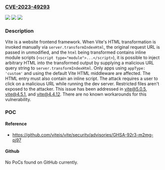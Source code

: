 ### [CVE-2023-49293](https://cve.mitre.org/cgi-bin/cvename.cgi?name=CVE-2023-49293)
![](https://img.shields.io/static/v1?label=Product&message=vite&color=blue)
![](https://img.shields.io/static/v1?label=Version&message=%3D%20%3E%3D4.4.0%2C%20%3C%204.4.12%20&color=brighgreen)
![](https://img.shields.io/static/v1?label=Vulnerability&message=CWE-79%3A%20Improper%20Neutralization%20of%20Input%20During%20Web%20Page%20Generation%20('Cross-site%20Scripting')&color=brighgreen)

### Description

Vite is a website frontend framework. When Vite's HTML transformation is invoked manually via `server.transformIndexHtml`, the original request URL is passed in unmodified, and the `html` being transformed contains inline module scripts (`<script type="module">...</script>`), it is possible to inject arbitrary HTML into the transformed output by supplying a malicious URL query string to `server.transformIndexHtml`. Only apps using `appType: 'custom'` and using the default Vite HTML middleware are affected. The HTML entry must also contain an inline script. The attack requires a user to click on a malicious URL while running the dev server. Restricted files aren't exposed to the attacker. This issue has been addressed in vite@5.0.5, vite@4.5.1, and vite@4.4.12. There are no known workarounds for this vulnerability.

### POC

#### Reference
- https://github.com/vitejs/vite/security/advisories/GHSA-92r3-m2mg-pj97

#### Github
No PoCs found on GitHub currently.

